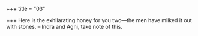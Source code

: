 +++
title = "03"

+++
Here is the exhilarating honey for you two—the men have milked it out  with stones.
– Indra and Agni, take note of this.